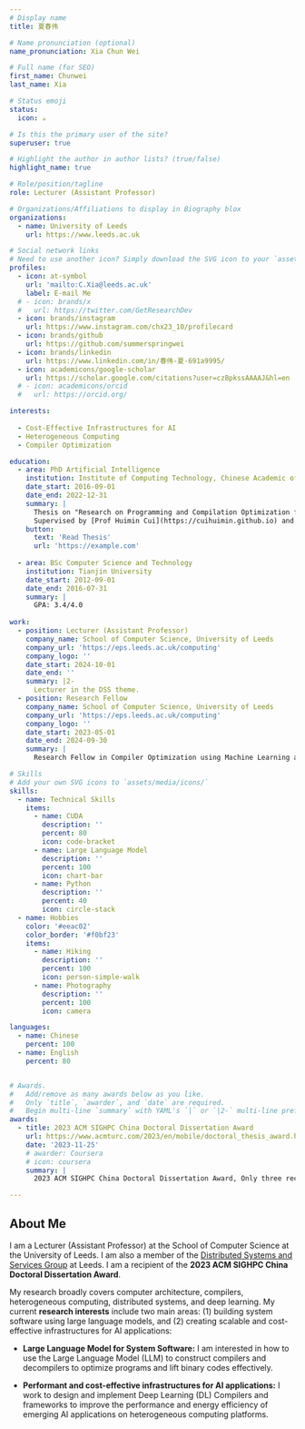 ```yaml
---
# Display name
title: 夏春伟

# Name pronunciation (optional)
name_pronunciation: Xia Chun Wei

# Full name (for SEO)
first_name: Chunwei
last_name: Xia

# Status emoji
status:
  icon: ☕️

# Is this the primary user of the site?
superuser: true

# Highlight the author in author lists? (true/false)
highlight_name: true

# Role/position/tagline
role: Lecturer (Assistant Professor)

# Organizations/Affiliations to display in Biography blox
organizations:
  - name: University of Leeds
    url: https://www.leeds.ac.uk

# Social network links
# Need to use another icon? Simply download the SVG icon to your `assets/media/icons/` folder.
profiles:
  - icon: at-symbol
    url: 'mailto:C.Xia@leeds.ac.uk'
    label: E-mail Me
  # - icon: brands/x
  #   url: https://twitter.com/GetResearchDev
  - icon: brands/instagram
    url: https://www.instagram.com/chx23_10/profilecard
  - icon: brands/github
    url: https://github.com/summerspringwei
  - icon: brands/linkedin
    url: https://www.linkedin.com/in/春伟-夏-691a9995/
  - icon: academicons/google-scholar
    url: https://scholar.google.com/citations?user=czBpkssAAAAJ&hl=en
  # - icon: academicons/orcid
  #   url: https://orcid.org/

interests:
  
  - Cost-Effective Infrastructures for AI
  - Heterogeneous Computing
  - Compiler Optimization

education:
  - area: PhD Artificial Intelligence
    institution: Institute of Computing Technology, Chinese Academic of Sciences
    date_start: 2016-09-01
    date_end: 2022-12-31
    summary: |
      Thesis on "Research on Programming and Compilation Optimization for Deep Learning Applications".
      Supervised by [Prof Huimin Cui](https://cuihuimin.github.io) and [Prof Xiaobing Feng](https://people.ucas.ac.cn/~fengxiaobing).
    button:
      text: 'Read Thesis'
      url: 'https://example.com'
  
  - area: BSc Computer Science and Technology
    institution: Tianjin University
    date_start: 2012-09-01
    date_end: 2016-07-31
    summary: |
      GPA: 3.4/4.0
    
work:
  - position: Lecturer (Assistant Professor)
    company_name: School of Computer Science, University of Leeds
    company_url: 'https://eps.leeds.ac.uk/computing'
    company_logo: ''
    date_start: 2024-10-01
    date_end: ''
    summary: |2-
      Lecturer in the DSS theme.
  - position: Research Fellow
    company_name: School of Computer Science, University of Leeds
    company_url: 'https://eps.leeds.ac.uk/computing'
    company_logo: ''
    date_start: 2023-05-01
    date_end: 2024-09-30
    summary: |
      Research Fellow in Compiler Optimization using Machine Learning and Advised by Prof. Zheng Wang

# Skills
# Add your own SVG icons to `assets/media/icons/`
skills:
  - name: Technical Skills
    items:
      - name: CUDA
        description: ''
        percent: 80
        icon: code-bracket
      - name: Large Language Model
        description: ''
        percent: 100
        icon: chart-bar
      - name: Python
        description: ''
        percent: 40
        icon: circle-stack
  - name: Hobbies
    color: '#eeac02'
    color_border: '#f0bf23'
    items:
      - name: Hiking
        description: ''
        percent: 100
        icon: person-simple-walk
      - name: Photography
        description: ''
        percent: 100
        icon: camera

languages:
  - name: Chinese
    percent: 100
  - name: English
    percent: 80


# Awards.
#   Add/remove as many awards below as you like.
#   Only `title`, `awarder`, and `date` are required.
#   Begin multi-line `summary` with YAML's `|` or `|2-` multi-line prefix and indent 2 spaces below.
awards:
  - title: 2023 ACM SIGHPC China Doctoral Dissertation Award
    url: https://www.acmturc.com/2023/en/mobile/doctoral_thesis_award.html
    date: '2023-11-25'
    # awarder: Coursera
    # icon: coursera
    summary: |
      2023 ACM SIGHPC China Doctoral Dissertation Award, Only three recipients of the award in China!

---
```


## About Me


I am a Lecturer (Assistant Professor) at the School of Computer Science at the University of Leeds. 
I am also a member of the [Distributed Systems and Services Group](https://engineering.leeds.ac.uk/info/201552/our_research/294/distributed_systems_and_services) at Leeds.
I am a recipient of the **2023 ACM SIGHPC China Doctoral Dissertation Award**.

My research broadly covers computer architecture, compilers, heterogeneous computing, distributed systems, and deep learning.
My current **research interests** include two main areas: (1) building system software using large language models, and (2) creating scalable and cost-effective infrastructures for AI applications: 

* **Large Language Model for System Software:** I am interested in how to use the Large Language Model (LLM) to construct compilers and decompilers to optimize programs and lift binary codes effectively.

* **Performant and cost-effective infrastructures for AI applications:** I work to design and implement Deep Learning (DL) Compilers and frameworks to improve the performance and energy efficiency of emerging AI applications on heterogeneous computing platforms.

